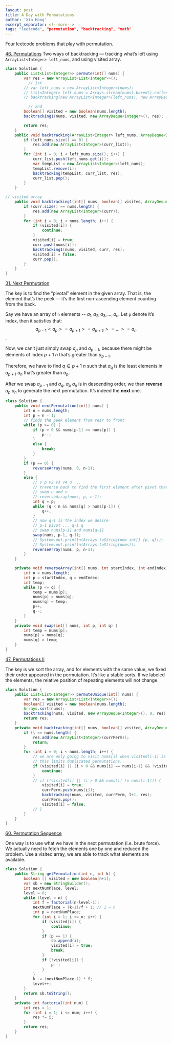 ```yaml
---
layout: post
title: A Day with Permutations
author: 'Xin Hong'
excerpt_separator: <!--more-->
tags: "leetcode", "permutation", "backtracking", "math"
---
```


Four leetcode problems that play with permutation.
<!--more-->

[46. Permutations](https://leetcode.com/problems/permutations/)
Two ways of backtracking — tracking what’s left using `ArrayList<Integer> left_nums`, and using visited array.

```java
class Solution {
    public List<List<Integer>> permute(int[] nums) {
        var res = new ArrayList<List<Integer>>();
		  // 1st
        // var left_nums = new ArrayList<Integer>(nums);
        // List<Integer> left_nums = Arrays.stream(nums).boxed().collect(Collectors.toList());
        // backtracking(new ArrayList<Integer>(left_nums), new ArrayDeque<Integer>(), res);

		  // 2nd
        boolean[] visited = new boolean[nums.length];
        backtracking1(nums, visited, new ArrayDeque<Integer>(), res);

        return res;
    }
    public void backtracking(ArrayList<Integer> left_nums, ArrayDeque<Integer> curr_list, List<List<Integer>> res) {
        if (left_nums.size() == 0) {
            res.add(new ArrayList<Integer>(curr_list));
        }
        for (int i = 0; i < left_nums.size(); i++) {
            curr_list.push(left_nums.get(i));
            var tempList = new ArrayList<Integer>(left_nums);
            tempList.remove(i);
            backtracking(tempList, curr_list, res);
            curr_list.pop();
        }
    }

// visited array
    public void backtracking1(int[] nums, boolean[] visited, ArrayDeque<Integer> curr, List<List<Integer>> res) {
        if (curr.size() == nums.length) {
            res.add(new ArrayList<Integer>(curr));
        }
        for (int i = 0; i < nums.length; i++) {
            if (visited[i]) {
                continue;
            }
            visited[i] = true;
            curr.push(nums[i]);
            backtracking1(nums, visited, curr, res);
            visited[i] = false;
            curr.pop();
        }
    }
}
```

[31. Next Permutation](https://leetcode.com/problems/next-permutation/)

The key is to find the “pivotal” element in the given array. That is, the element that’s the peek — it’s the first non-ascending element counting from the back.

Say we have an array of `n` elements -- $a_1, a_2, a_3, …, a_n$.
Let `p` denote it’s index, then it satisfies that:
$$a_{p-1} < a_p  >= a_{p+1} >= a_{p+2} >= … >= a_n$$.

Now, we can’t just simply swap $a_p$ and $a_{p-1}$, because there might be elements of index $p+1 ~ n$ that’s greater than $a_{p-1}$.

Therefore, we have to find $q \in p+1 ~ n$ such that $a_q$ is the least elements in $a_{p+1} ~ a_{n}$ that’s greater than $a_p$.

After we swap $a_{p-1}$ and $a_{q}$, $a_{p} ~ a_{n}$ is in descending order, we than **reverse** $a_{p} ~ a_{n}$ to generate the next permutation. It’s indeed the **next** one.

```java
class Solution {
    public void nextPermutation(int[] nums) {
        int n = nums.length;
        int p = n - 1;
        // finds the peek element from rear to front
        while (p >= 0) {
            if (p > 0 && nums[p-1] >= nums[p]) {
                p--;
            }
            else {
                break;
            }
        }
        if (p == 0) {
            reverseArray(nums, 0, n-1);
        }
        else {
            // v p v2 v3 v4 u ...
            // traverse back to find the first element after pivot that's bigger than v1 (say it's u)
            // swap u and v
            // reverseArray(nums, p, n-1);
            int q = p;
            while (q < n && nums[q] > nums[p-1]) {
                q++;
            }
            // now q-1 is the index we desire
            // p-1 pivot ... q-1 q
            // swap nums[p-1] and nums[q-1]
            swap(nums, p-1, q-1);
            // System.out.println(Arrays.toString(new int[] {p, q}));
            // System.out.println(Arrays.toString(nums));
            reverseArray(nums, p, n-1);
        }
    }

    private void reverseArray(int[] nums, int startIndex, int endIndex) {
        int n = nums.length;
        int p = startIndex, q = endIndex;
        int temp;
        while (p <= q) {
            temp = nums[p];
            nums[p] = nums[q];
            nums[q] = temp;
            p++;
            q--;
        }
    }
    private void swap(int[] nums, int p, int q) {
        int temp = nums[p];
        nums[p] = nums[q];
        nums[q] = temp;
    }
}
```

[47. Permutations II](https://leetcode-cn.com/problems/permutations-ii/)

The key is we sort the array, and for elements with the same value, we fixed their order appeared in the permutation. It’s like a stable sorts. If we labeled the elements, the relative position of repeating elements will not change.

```java
class Solution {
    public List<List<Integer>> permuteUnique(int[] nums) {
        var res = new ArrayList<List<Integer>>();
        boolean[] visited = new boolean[nums.length];
        Arrays.sort(nums);
        backtracking(nums, visited, new ArrayDeque<Integer>(), 0, res);
        return res;
    }
    private void backtracking(int[] nums, boolean[] visited, ArrayDeque<Integer> currPerm, int l, ArrayList<List<Integer>> res) {
        if (l == nums.length) {
            res.add(new ArrayList<Integer>(currPerm));
            return;
        }
        for (int i = 0; i < nums.length; i++) {
            // we are only going to visit nums[i] when visited[i-1] is true where nums[i] == nums[i-1]
            // this limits duplicated permutations.
            if (visited[i] || (i > 0 && nums[i] == nums[i-1] && !visited[i-1])) {
                continue;
            }
            // if (!visited[i] || (i > 0 && nums[i] != nums[i-1])) {
                visited[i] = true;
                currPerm.push(nums[i]);
                backtracking(nums, visited, currPerm, l+1, res);
                currPerm.pop();
                visited[i] = false;
            // }
        }
    }
}
```


[60. Permutation Sequence](https://leetcode.com/problems/permutation-sequence/)

One way is to use what we have in the next permutation (i.e. brute force). We actually need to fetch the elements one by one and reduced the problem. Use a visited array, we are able to track what elements are available.

```java
class Solution {
    public String getPermutation(int n, int k) {
        boolean [] visited = new boolean[n+1];
        var sb = new StringBuilder();
        int nextNumPlace, level;
        level = 0;
        while (level < n) {
            int f = factorial(n-level-1);
            nextNumPlace = (k-1)/f + 1; // 1 ~ n
            int p = nextNumPlace;
            for (int i = 1; i <= n; i++) {
                if (visited[i]) {
                    continue;
                }
                if (p == 1) {
                    sb.append(i);
                    visited[i] = true;
                    break;
                }
                if (!visited[i]) {
                    p--;
                }
            }
            k -= (nextNumPlace-1) * f;
            level++;
        }
        return sb.toString();
    }
    private int factorial(int num) {
        int res = 1;
        for (int i = 1; i <= num; i++) {
            res *= i;
        }
        return res;
    }
}
```
